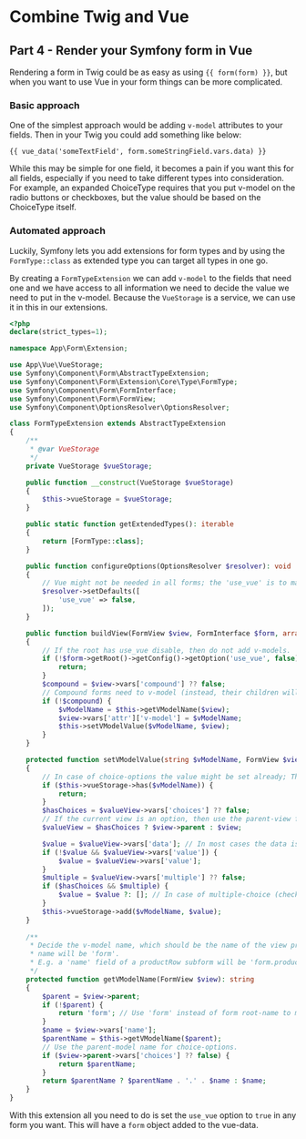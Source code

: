 # Combine Twig and Vue
## Part 4 - Render your Symfony form in Vue

Rendering a form in Twig could be as easy as using `{{ form(form) }}`, but when you want to use Vue in your
form things can be more complicated.

### Basic approach
One of the simplest approach would be adding `v-model` attributes to your fields.
Then in your Twig you could add something like below:
```twig
{{ vue_data('someTextField', form.someStringField.vars.data) }}
```

While this may be simple for one field, it becomes a pain if you want this for all fields, especially if you need
to take different types into consideration. For example, an expanded ChoiceType requires
that you put v-model on the radio buttons or checkboxes, but the value should be based on the ChoiceType itself.

### Automated approach

Luckily, Symfony lets you add extensions for form types and by using the `FormType::class` as extended type you
can target all types in one go.

By creating a `FormTypeExtension` we can add `v-model` to the fields that need one and we have access to all
information we need to decide the value we need to put in the v-model. Because the `VueStorage` is a service,
we can use it in this in our extensions.

```php
<?php
declare(strict_types=1);

namespace App\Form\Extension;

use App\Vue\VueStorage;
use Symfony\Component\Form\AbstractTypeExtension;
use Symfony\Component\Form\Extension\Core\Type\FormType;
use Symfony\Component\Form\FormInterface;
use Symfony\Component\Form\FormView;
use Symfony\Component\OptionsResolver\OptionsResolver;

class FormTypeExtension extends AbstractTypeExtension
{
    /**
     * @var VueStorage
     */
    private VueStorage $vueStorage;

    public function __construct(VueStorage $vueStorage)
    {
        $this->vueStorage = $vueStorage;
    }

    public static function getExtendedTypes(): iterable
    {
        return [FormType::class];
    }

    public function configureOptions(OptionsResolver $resolver): void
    {
        // Vue might not be needed in all forms; the 'use_vue' is to make sure it can be enabled only when needed.
        $resolver->setDefaults([
            'use_vue' => false,
        ]);
    }

    public function buildView(FormView $view, FormInterface $form, array $options)
    {
        // If the root has use_vue disable, then do not add v-models.
        if (!$form->getRoot()->getConfig()->getOption('use_vue', false)) {
            return;
        }
        $compound = $view->vars['compound'] ?? false;
        // Compound forms need to v-model (instead, their children will have v-models)
        if (!$compound) {
            $vModelName = $this->getVModelName($view);
            $view->vars['attr']['v-model'] = $vModelName;
            $this->setVModelValue($vModelName, $view);
        }
    }

    protected function setVModelValue(string $vModelName, FormView $view)
    {
        // In case of choice-options the value might be set already; There's no need to repeat.
        if ($this->vueStorage->has($vModelName)) {
            return;
        }
        $hasChoices = $valueView->vars['choices'] ?? false;
        // If the current view is an option, then use the parent-view for deciding what value to use.
        $valueView = $hasChoices ? $view->parent : $view;

        $value = $valueView->vars['data']; // In most cases the data is what we need.
        if (!$value && $valueView->vars['value']) {
            $value = $valueView->vars['value'];
        }
        $multiple = $valueView->vars['multiple'] ?? false;
        if ($hasChoices && $multiple) {
            $value = $value ?: []; // In case of multiple-choice (checkboxes/multi-select), the value must be an array.
        }
        $this->vueStorage->add($vModelName, $value);
    }
    
    /**
     * Decide the v-model name, which should be the name of the view prefixed by its ancestor names, where the root
     * name will be 'form'.
     * E.g. a 'name' field of a productRow subform will be 'form.productRow.name'
     */
    protected function getVModelName(FormView $view): string
    {
        $parent = $view->parent;
        if (!$parent) {
            return 'form'; // Use 'form' instead of form root-name to make it easier to reference form-models.
        }
        $name = $view->vars['name'];
        $parentName = $this->getVModelName($parent);
        // Use the parent-model name for choice-options.
        if ($view->parent->vars['choices'] ?? false) {
            return $parentName;
        }
        return $parentName ? $parentName . '.' . $name : $name;
    }
}
```

With this extension all you need to do is set the `use_vue` option to `true` in any form you want. 
This will have a `form` object added to the vue-data.